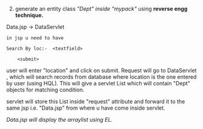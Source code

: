 2) 
	generate an entity class *"Dept" inside "mypack"*
using **reverse engg technique.**


Data.jsp -> DataServlet 

	in jsp u need to have

	Search By loc:-  <textfield>

		<submit>

user will enter "location" and click on submit. Request will go to DataServlet , which will search records from database where location is  the one entered by user (using HQL). This will give a servlet List which will contain "Dept" objects for matching condition.

servlet will store this List inside "request" attribute and forward it to the same jsp i.e. "Data.jsp" from where u have come inside servlet.

*Data.jsp will display the arraylist using EL.*